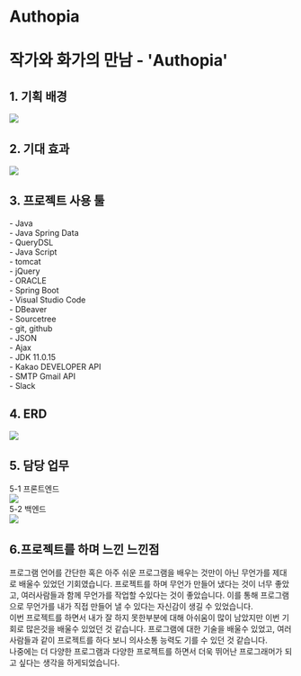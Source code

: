 # Authopia

<h1>작가와 화가의 만남 - 'Authopia'</h1>


<h2>1. 기획 배경</h2>
<img src="https://i.esdrop.com/d/f/TPDhJgaOpy/QDg5AG5A5b.png">

<h2>2. 기대 효과</h2>
<img src="https://i.esdrop.com/d/f/TPDhJgaOpy/kVoCfWpq6y.png">

<h2>3. 프로젝트 사용 툴</h2>
- Java<br>
- Java Spring Data<br>
- QueryDSL<br>
- Java Script<br>
- tomcat<br>
- jQuery<br>
- ORACLE<br>
- Spring Boot<br>
- Visual Studio Code<br>
- DBeaver<br>
- Sourcetree<br>
- git, github<br>
- JSON<br>
- Ajax<br>
- JDK 11.0.15<br>
- Kakao DEVELOPER API<br>
- SMTP Gmail API<br>
- Slack<br>

<h2>4. ERD</h2>
<img src="https://i.esdrop.com/d/f/TPDhJgaOpy/NQOlBBYB5L.png">

 
<h2>5. 담당 업무</h2>
5-1 프론트엔드<br>
<img src="https://i.esdrop.com/d/f/TPDhJgaOpy/S77m4Hs6g4.png">
<br>
5-2 백엔드<br>
<img src="https://i.esdrop.com/d/f/TPDhJgaOpy/0dvsCbCC4H.png">

<h2>6.프로젝트를 하며 느낀 느낀점</h2>
 프로그램 언어를 간단한 혹은 아주 쉬운 프로그램을 배우는 것만이 아닌 무언가를 제대로 배울수 있었던 기회였습니다. 프로젝트를 하며 무언가 만들어 냈다는 것이 너무 좋았고, 여러사람들과 함께 무언가를 작업할 수있다는 것이 좋았습니다. 이를 통해 프로그램으로 무언가를 내가 직접 만들어 낼 수 있다는 자신감이 생길 수 있었습니다.<br>
 이번 프로젝트를 하면서 내가 잘 하지 못한부분에 대해 아쉬움이 많이 남았지만 이번 기회로 많은것을 배울수 있었던 것 같습니다. 프로그램에 대한 기술을 배울수 있었고, 여러사람들과 같이 프로젝트를 하다 보니 의사소통 능력도 기를 수 있던 것 같습니다.<br>
 나중에는 더 다양한 프로그램과 다양한 프로젝트를 하면서 더욱 뛰어난 프로그래머가 되고 싶다는 생각을 하게되었습니다.
